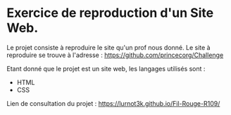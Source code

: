 # Exercice de reproduction d'un Site Web.

Le projet consiste à reproduire le site qu'un prof nous donné.
Le site à reproduire se trouve à l'adresse : https://github.com/princecorg/Challenge

Etant donné que le projet est un site web, les langages utilisés sont :

* HTML
* CSS

Lien de consultation du projet : https://lurnot3k.github.io/Fil-Rouge-R109/

